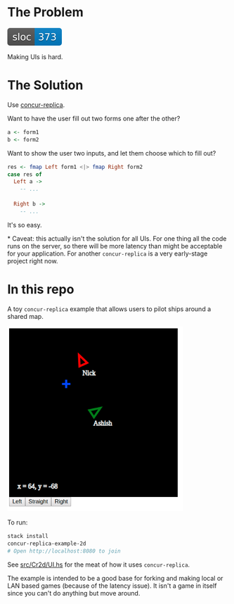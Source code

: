 # The Problem

![sloc](./misc/generated/sloc.svg)

Making UIs is hard.

# The Solution

Use [concur-replica](https://github.com/pkamenarsky/concur-replica).

Want to have the user fill out two forms one after the other?
```hs
a <- form1
b <- form2
```

Want to show the user two inputs, and let them choose which to fill out?
```hs
res <- fmap Left form1 <|> fmap Right form2
case res of
  Left a ->
    -- ...

  Right b ->
    -- ...
```

It's so easy.

\* Caveat: this actually isn't the solution for all UIs. For one thing all the code runs on the server, so there will be more latency than might be acceptable for your application. For another `concur-replica` is a very early-stage project right now.

# In this repo

A toy `concur-replica` example that allows users to pilot ships around a shared map.

<img src="./misc/screenshot.png" width="400">

To run:
```sh
stack install
concur-replica-example-2d
# Open http://localhost:8080 to join
```

See [src/Cr2d/UI.hs](./src/Cr2d/UI.hs) for the meat of how it uses `concur-replica`.

The example is intended to be a good base for forking and making local or LAN based games (because of the latency issue). It isn't a game in itself since you can't do anything but move around.
